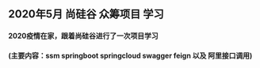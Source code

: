 ## 2020年5月 尚硅谷 众筹项目 学习

#### 2020疫情在家，跟着尚硅谷进行了一次项目学习

#### (主要内容：ssm springboot springcloud swagger feign 以及 阿里接口调用)
